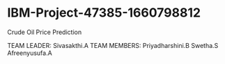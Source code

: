 # IBM-Project-47385-1660798812
Crude Oil Price Prediction

TEAM LEADER:
  Sivasakthi.A
TEAM MEMBERS:
  Priyadharshini.B
  Swetha.S
  Afreenyusufa.A
